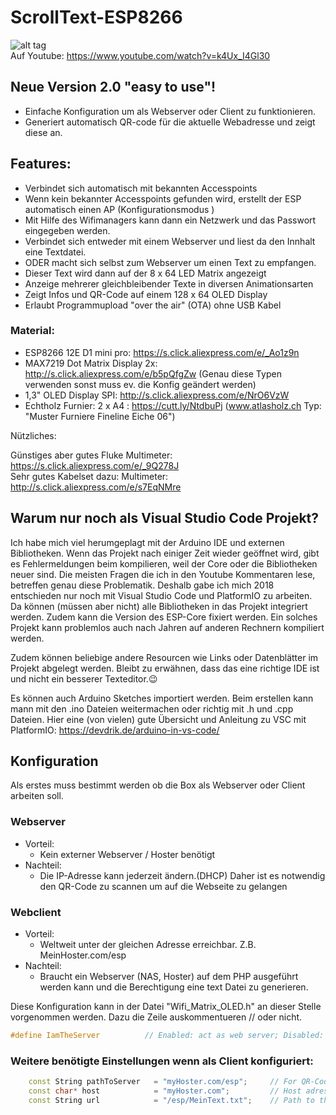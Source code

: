 # ScrollText-ESP8266
![alt tag](https://github.com/DIYDave/ScrollText-ESP8266/blob/master/photos/Picture_Cut.jpg)
<br>
Auf Youtube: https://www.youtube.com/watch?v=k4Ux_I4Gl30

## Neue Version 2.0 "easy to use"!
+ Einfache Konfiguration um als Webserver oder Client zu funktionieren.
+ Generiert automatisch QR-code für die aktuelle Webadresse und zeigt diese an.

## Features:
- Verbindet sich automatisch mit bekannten Accesspoints
- Wenn kein bekannter Accesspoints gefunden wird, erstellt der ESP automatisch einen AP (Konfigurationsmodus )
- Mit Hilfe des Wifimanagers kann dann ein Netzwerk und das Passwort eingegeben werden.
- Verbindet sich entweder mit einem Webserver und liest da den Innhalt eine Textdatei.
- ODER macht sich selbst zum Webserver um einen Text zu empfangen.
- Dieser Text wird dann auf der 8 x 64 LED Matrix angezeigt
- Anzeige mehrerer gleichbleibender Texte in diversen Animationsarten
- Zeigt Infos und QR-Code auf einem 128 x 64 OLED Display
- Erlaubt Programmupload "over the air" (OTA) ohne USB Kabel

### Material:

- ESP8266 12E D1 mini pro:   https://s.click.aliexpress.com/e/_Ao1z9n
- MAX7219 Dot Matrix Display 2x:       http://s.click.aliexpress.com/e/b5pQfgZw (Genau diese Typen verwenden sonst muss ev. die Konfig geändert werden)
- 1,3" OLED Display SPI:       http://s.click.aliexpress.com/e/NrO6VzW
- Echtholz Furnier: 2 x A4 :    https://cutt.ly/NtdbuPj  (www.atlasholz.ch Typ: "Muster Furniere Fineline Eiche 06")

Nützliches:

Günstiges aber gutes Fluke Multimeter: https://s.click.aliexpress.com/e/_9Q278J
<br>
Sehr gutes Kabelset dazu: Multimeter: http://s.click.aliexpress.com/e/s7EqNMre
<br>

## Warum nur noch als Visual Studio Code Projekt?
Ich habe mich viel herumgeplagt mit der Arduino IDE und externen Bibliotheken.
Wenn das Projekt nach einiger Zeit wieder geöffnet wird, gibt es Fehlermeldungen beim kompilieren, weil der Core oder die Bibliotheken neuer sind.
Die meisten Fragen die ich in den Youtube Kommentaren lese, betreffen genau diese Problematik.
Deshalb gabe ich mich 2018 entschieden nur noch mit Visual Studio Code und PlatformIO zu arbeiten.
Da können (müssen aber nicht) alle Bibliotheken in das Projekt integriert werden. Zudem kann die Version des ESP-Core fixiert werden.
Ein solches Projekt kann problemlos auch nach Jahren auf anderen Rechnern kompiliert werden.

Zudem können beliebige andere Resourcen wie Links oder Datenblätter im Projekt abgelegt werden.
Bleibt zu erwähnen, dass das eine richtige IDE ist und nicht ein besserer Texteditor.😉

Es können auch Arduino Sketches importiert werden. Beim erstellen kann mann mit den .ino Dateien weitermachen oder richtig mit .h und .cpp Dateien.
Hier eine (von vielen) gute Übersicht und Anleitung zu VSC mit PlatformIO: https://devdrik.de/arduino-in-vs-code/

## Konfiguration
Als erstes muss bestimmt werden ob die Box als Webserver oder Client arbeiten soll.
### Webserver
- Vorteil:
  - Kein externer Webserver / Hoster benötigt
- Nachteil:
  - Die IP-Adresse kann jederzeit ändern.(DHCP) Daher ist es notwendig den QR-Code zu scannen um auf die Webseite zu gelangen

### Webclient
- Vorteil:
  - Weltweit unter der gleichen Adresse erreichbar. Z.B. MeinHoster.com/esp
- Nachteil:
  - Braucht ein Webserver (NAS, Hoster) auf dem PHP ausgeführt werden kann und die Berechtigung eine text Datei zu generieren.

Diese Konfiguration kann in der Datei "Wifi_Matrix_OLED.h" an dieser Stelle vorgenommen werden. Dazu die Zeile auskommentueren // oder nicht.
```C++
#define IamTheServer          // Enabled: act as web server; Disabled: act als client and needs a server
```

### Weitere benötigte Einstellungen wenn als Client konfiguriert:
```C++
    const String pathToServer   = "myHoster.com/esp";     // For QR-Code
    const char* host            = "myHoster.com";         // Host adress
    const String url            = "/esp/MeinText.txt";    // Path to the txt file
```
